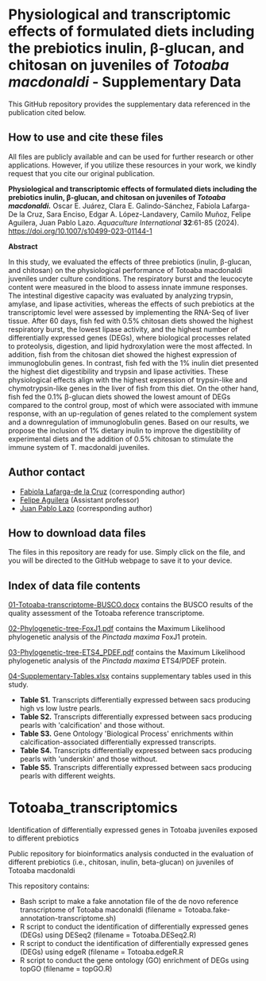 # Physiological and transcriptomic effects of formulated diets including the prebiotics inulin, β-glucan, and chitosan on juveniles of *Totoaba macdonaldi* - Supplementary Data

This GitHub repository provides the supplementary data referenced in the publication cited below.

## How to use and cite these files 

All files are publicly available and can be used for further research or other applications. However, if you utilize these resources in your work, we kindly request that you cite our original publication.

**Physiological and transcriptomic effects of formulated diets including the prebiotics inulin, β-glucan, and chitosan on juveniles of *Totoaba macdonaldi.*** Oscar E. Juárez, Clara E. Galindo-Sánchez, Fabiola Lafarga-De la Cruz, Sara Enciso, Edgar A. López-Landavery, Camilo Muñoz, Felipe Aguilera, Juan Pablo Lazo. *Aquaculture International* **32**:61-85 (2024). https://doi.org/10.1007/s10499-023-01144-1

**Abstract**

In this study, we evaluated the effects of three prebiotics (inulin, β-glucan, and chitosan) on the physiological performance of Totoaba macdonaldi juveniles under culture conditions. The respiratory burst and the leucocyte content were measured in the blood to assess innate immune responses. The intestinal digestive capacity was evaluated by analyzing trypsin, amylase, and lipase activities, whereas the effects of such prebiotics at the transcriptomic level were assessed by implementing the RNA-Seq of liver tissue. After 60 days, fish fed with 0.5% chitosan diets showed the highest respiratory burst, the lowest lipase activity, and the highest number of differentially expressed genes (DEGs), where biological processes related to proteolysis, digestion, and lipid hydroxylation were the most affected. In addition, fish from the chitosan diet showed the highest expression of immunoglobulin genes. In contrast, fish fed with the 1% inulin diet presented the highest diet digestibility and trypsin and lipase activities. These physiological effects align with the highest expression of trypsin-like and chymotrypsin-like genes in the liver of fish from this diet. On the other hand, fish fed the 0.1% β-glucan diets showed the lowest amount of DEGs compared to the control group, most of which were associated with immune response, with an up-regulation of genes related to the complement system and a downregulation of immunoglobulin genes. Based on our results, we propose the inclusion of 1% dietary inulin to improve the digestibility of experimental diets and the addition of 0.5% chitosan to stimulate the immune system of T. macdonaldi juveniles.

## Author contact

- [Fabiola Lafarga-de la Cruz](mailto:flafarga@cicese.mx) (corresponding author)
- [Felipe Aguilera](mailto:faguilera@udec.cl) (Assistant professor)
- [Juan Pablo Lazo](mailto:jplazo@cicese.mx) (corresponding author)

## How to download data files

The files in this repository are ready for use. Simply click on the file, and you will be directed to the GitHub webpage to save it to your device.

## Index of data file contents

[01-Totoaba-transcriptome-BUSCO.docx](https://github.com/faguil/Totoaba_transcriptomics/blob/main/01-Totoaba-transcriptome-BUSCO.docx) contains the BUSCO results of the quality assessment of the Totoaba reference transcriptome.

[02-Phylogenetic-tree-FoxJ1.pdf](https://github.com/faguil/Pearl-Sac-Gene-Expression/blob/main/02-Phylogenetic-tree-FoxJ1.pdf) contains the Maximum Likelihood phylogenetic analysis of the *Pinctada maxima* FoxJ1 protein.

[03-Phylogenetic-tree-ETS4_PDEF.pdf](https://github.com/faguil/Pearl-Sac-Gene-Expression/blob/main/03-Phylogenetic-tree-ETS4_PDEF.pdf) contains the Maximum Likelihood phylogenetic analysis of the *Pinctada maxima* ETS4/PDEF protein.

[04-Supplementary-Tables.xlsx](https://github.com/faguil/Pearl-Sac-Gene-Expression/blob/main/04-Supplementary-Tables.xlsx) contains supplementary tables used in this study.

- **Table S1.** Transcripts differentially expressed between sacs producing high vs low lustre pearls. 
- **Table S2.** Transcripts differentially expressed between sacs producing pearls with 'calcification' and those without.
- **Table S3.** Gene Ontology 'Biological Process' enrichments within calcification-associated differentially expressed transcripts.
- **Table S4.** Transcripts differentially expressed between sacs producing pearls with 'underskin' and those without.
- **Table S5.** Transcripts differentially expressed between sacs producing pearls with different weights.



# Totoaba_transcriptomics
Identification of differentially expressed genes in Totoaba juveniles exposed to different prebiotics

Public repository for bioinformatics analysis conducted in the evaluation of different prebiotics (i.e., chitosan, inulin, beta-glucan) on juveniles of Totoaba macdonaldi

This repository contains:

* Bash script to make a fake annotation file of the de novo reference transcriptome of Totoaba macdonaldi (filename = Totoaba.fake-annotation-transcriptome.sh)
* R script to conduct the identification of differentially expressed genes (DEGs) using DESeq2 (filename = Totoaba.DESeq2.R)
* R script to conduct the identification of differentially expressed genes (DEGs) using edgeR (filename = Totoaba.edgeR.R
* R script to conduct the gene ontology (GO) enrichment of DEGs using topGO (filename = topGO.R)
